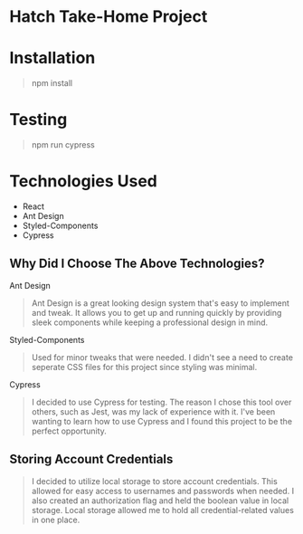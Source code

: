 # Hatch Take-Home Project

# Installation

> npm install

# Testing

> npm run cypress

# Technologies Used

- React
- Ant Design
- Styled-Components
- Cypress

## Why Did I Choose The Above Technologies?

Ant Design

> Ant Design is a great looking design system that's easy to implement and tweak. It allows you to get up and running quickly by providing sleek components while keeping a professional design in mind.

Styled-Components

> Used for minor tweaks that were needed. I didn't see a need to create seperate CSS files for this project since styling was minimal.

Cypress

> I decided to use Cypress for testing. The reason I chose this tool over others, such as Jest, was my lack of experience with it. I've been wanting to learn how to use Cypress and I found this project to be the perfect opportunity.

## Storing Account Credentials

> I decided to utilize local storage to store account credentials. This allowed for easy access to usernames and passwords when needed. I also created an authorization flag and held the boolean value in local storage. Local storage allowed me to hold all credential-related values in one place.
